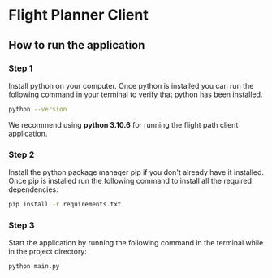 # Flight Planner Client


## How to run the application

### Step 1
Install python on your computer. Once python is installed you can run the following command in your terminal to verify 
that python has been installed.
```bash
python --version
```
We recommend using **python 3.10.6** for running the flight path client application.
### Step 2
Install the python package manager pip if you don't already have it installed.
Once pip is installed run the following command to install all the required dependencies:
```bash
pip install -r requirements.txt
```

### Step 3
Start the application by running the following command in the terminal while in the project directory:
```bash
python main.py
```
